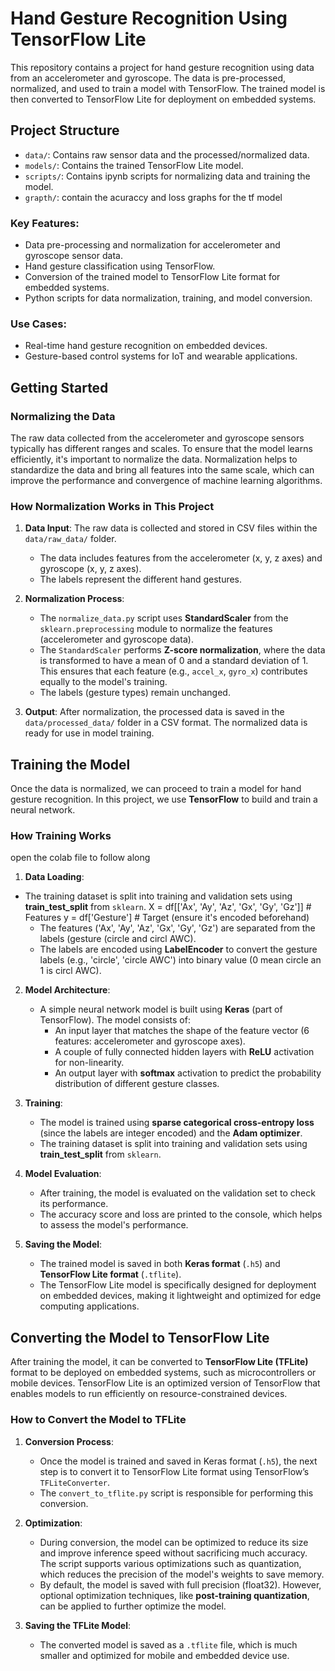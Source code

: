 # Hand Gesture Recognition Using TensorFlow Lite

This repository contains a project for hand gesture recognition using data from an accelerometer and gyroscope. The data is pre-processed, normalized, and used to train a model with TensorFlow. The trained model is then converted to TensorFlow Lite for deployment on embedded systems.

## Project Structure

- `data/`: Contains raw sensor data and the processed/normalized data.
- `models/`: Contains the trained TensorFlow Lite model.
- `scripts/`: Contains ipynb scripts for normalizing data and training the model.
- `grapth/`: contain the acuraccy and loss graphs for the tf model

### Key Features:
- Data pre-processing and normalization for accelerometer and gyroscope sensor data.
- Hand gesture classification using TensorFlow.
- Conversion of the trained model to TensorFlow Lite format for embedded systems.
- Python scripts for data normalization, training, and model conversion.
  
### Use Cases:
- Real-time hand gesture recognition on embedded devices.
- Gesture-based control systems for IoT and wearable applications.

## Getting Started

### Normalizing the Data

The raw data collected from the accelerometer and gyroscope sensors typically has different ranges and scales. To ensure that the model learns efficiently, it's important to normalize the data. Normalization helps to standardize the data and bring all features into the same scale, which can improve the performance and convergence of machine learning algorithms.
### How Normalization Works in This Project

1. **Data Input**: The raw data is collected and stored in CSV files within the `data/raw_data/` folder.
   - The data includes features from the accelerometer (x, y, z axes) and gyroscope (x, y, z axes).
   - The labels represent the different hand gestures.

2. **Normalization Process**:
   - The `normalize_data.py` script uses **StandardScaler** from the `sklearn.preprocessing` module to normalize the features (accelerometer and gyroscope data). 
   - The `StandardScaler` performs **Z-score normalization**, where the data is transformed to have a mean of 0 and a standard deviation of 1. This ensures that each feature (e.g., `accel_x`, `gyro_x`) contributes equally to the model's training.
   - The labels (gesture types) remain unchanged.

3. **Output**: After normalization, the processed data is saved in the `data/processed_data/` folder in a CSV format. The normalized data is ready for use in model training.


## Training the Model

Once the data is normalized, we can proceed to train a model for hand gesture recognition. In this project, we use **TensorFlow** to build and train a neural network.

### How Training Works
open the colab file to follow along
1. **Data Loading**:
- The training dataset is split into training and validation sets using **train_test_split** from `sklearn`.
X = df[['Ax', 'Ay', 'Az', 'Gx', 'Gy', 'Gz']]  # Features
y = df['Gesture']  # Target (ensure it's encoded beforehand)
   - The features ('Ax', 'Ay', 'Az', 'Gx', 'Gy', 'Gz') are separated from the labels (gesture (circle and circl AWC).
   - The labels are encoded using **LabelEncoder** to convert the gesture labels (e.g., 'circle', 'circle AWC') into binary value (0 mean circle an 1 is circl AWC).

2. **Model Architecture**:
   - A simple neural network model is built using **Keras** (part of TensorFlow). The model consists of:
     - An input layer that matches the shape of the feature vector (6 features: accelerometer and gyroscope axes).
     - A couple of fully connected hidden layers with **ReLU** activation for non-linearity.
     - An output layer with **softmax** activation to predict the probability distribution of different gesture classes.

3. **Training**:
   - The model is trained using **sparse categorical cross-entropy loss** (since the labels are integer encoded) and the **Adam optimizer**.
   - The training dataset is split into training and validation sets using **train_test_split** from `sklearn`.

4. **Model Evaluation**:
   - After training, the model is evaluated on the validation set to check its performance.
   - The accuracy score and loss are printed to the console, which helps to assess the model's performance.

5. **Saving the Model**:
   - The trained model is saved in both **Keras format** (`.h5`) and **TensorFlow Lite format** (`.tflite`).
   - The TensorFlow Lite model is specifically designed for deployment on embedded devices, making it lightweight and optimized for edge computing applications.

## Converting the Model to TensorFlow Lite

After training the model, it can be converted to **TensorFlow Lite (TFLite)** format to be deployed on embedded systems, such as microcontrollers or mobile devices. TensorFlow Lite is an optimized version of TensorFlow that enables models to run efficiently on resource-constrained devices.

### How to Convert the Model to TFLite

1. **Conversion Process**:
   - Once the model is trained and saved in Keras format (`.h5`), the next step is to convert it to TensorFlow Lite format using TensorFlow’s `TFLiteConverter`.
   - The `convert_to_tflite.py` script is responsible for performing this conversion.

2. **Optimization**:
   - During conversion, the model can be optimized to reduce its size and improve inference speed without sacrificing much accuracy. The script supports various optimizations such as quantization, which reduces the precision of the model's weights to save memory.
   - By default, the model is saved with full precision (float32). However, optional optimization techniques, like **post-training quantization**, can be applied to further optimize the model.

3. **Saving the TFLite Model**:
   - The converted model is saved as a `.tflite` file, which is much smaller and optimized for mobile and embedded device use.



